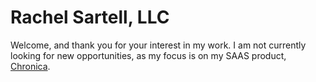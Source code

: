 <h1>Rachel Sartell, LLC</h1>
Welcome, and thank you for your interest in my work. I am not currently looking for new opportunities, as my focus is on my SAAS product, <a href="https://www.chronica.ventures/">Chronica</a>.
